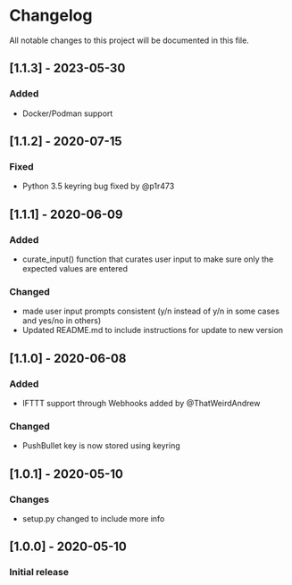# Changelog
All notable changes to this project will be documented in this file.

## [1.1.3] - 2023-05-30
### Added
- Docker/Podman support

## [1.1.2] - 2020-07-15
### Fixed
- Python 3.5 keyring bug fixed by @p1r473

## [1.1.1] - 2020-06-09
### Added
- curate_input() function that curates user input to make sure only the expected values are entered

### Changed
- made user input prompts consistent (y/n instead of y/n in some cases and yes/no in others)
- Updated README.md to include instructions for update to new version

## [1.1.0] - 2020-06-08
### Added
- IFTTT support through Webhooks added by @ThatWeirdAndrew

### Changed
- PushBullet key is now stored using keyring

## [1.0.1] - 2020-05-10
### Changes
- setup.py changed to include more info

## [1.0.0] - 2020-05-10
### Initial release

